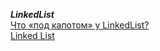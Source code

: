 ***LinkedList***  
[Что «под капотом» у LinkedList?](https://habr.com/ru/articles/337558/)  
[Linked List](https://www.tutorialspoint.com/data_structures_algorithms/linked_list_algorithms.htm)

